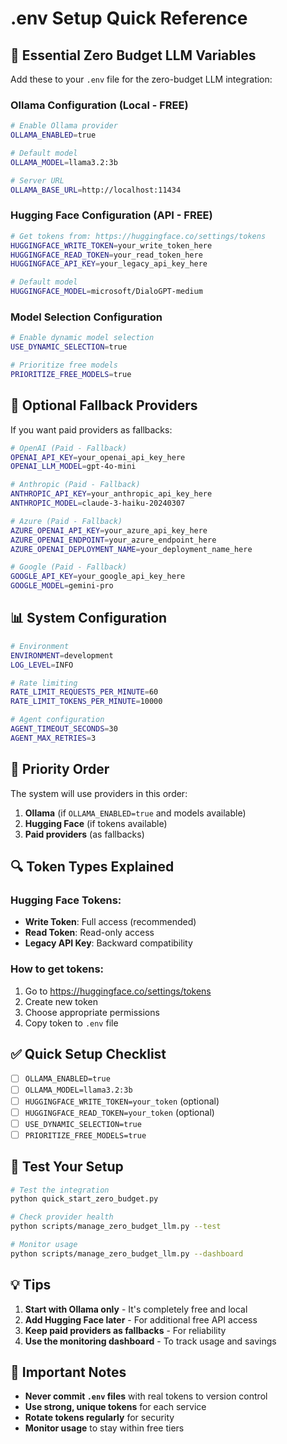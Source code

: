 # .env Setup Quick Reference

## 🚀 Essential Zero Budget LLM Variables

Add these to your `.env` file for the zero-budget LLM integration:

### **Ollama Configuration (Local - FREE)**
```bash
# Enable Ollama provider
OLLAMA_ENABLED=true

# Default model
OLLAMA_MODEL=llama3.2:3b

# Server URL
OLLAMA_BASE_URL=http://localhost:11434
```

### **Hugging Face Configuration (API - FREE)**
```bash
# Get tokens from: https://huggingface.co/settings/tokens
HUGGINGFACE_WRITE_TOKEN=your_write_token_here
HUGGINGFACE_READ_TOKEN=your_read_token_here
HUGGINGFACE_API_KEY=your_legacy_api_key_here

# Default model
HUGGINGFACE_MODEL=microsoft/DialoGPT-medium
```

### **Model Selection Configuration**
```bash
# Enable dynamic model selection
USE_DYNAMIC_SELECTION=true

# Prioritize free models
PRIORITIZE_FREE_MODELS=true
```

## 🔧 Optional Fallback Providers

If you want paid providers as fallbacks:

```bash
# OpenAI (Paid - Fallback)
OPENAI_API_KEY=your_openai_api_key_here
OPENAI_LLM_MODEL=gpt-4o-mini

# Anthropic (Paid - Fallback)
ANTHROPIC_API_KEY=your_anthropic_api_key_here
ANTHROPIC_MODEL=claude-3-haiku-20240307

# Azure (Paid - Fallback)
AZURE_OPENAI_API_KEY=your_azure_api_key_here
AZURE_OPENAI_ENDPOINT=your_azure_endpoint_here
AZURE_OPENAI_DEPLOYMENT_NAME=your_deployment_name_here

# Google (Paid - Fallback)
GOOGLE_API_KEY=your_google_api_key_here
GOOGLE_MODEL=gemini-pro
```

## 📊 System Configuration

```bash
# Environment
ENVIRONMENT=development
LOG_LEVEL=INFO

# Rate limiting
RATE_LIMIT_REQUESTS_PER_MINUTE=60
RATE_LIMIT_TOKENS_PER_MINUTE=10000

# Agent configuration
AGENT_TIMEOUT_SECONDS=30
AGENT_MAX_RETRIES=3
```

## 🎯 Priority Order

The system will use providers in this order:

1. **Ollama** (if `OLLAMA_ENABLED=true` and models available)
2. **Hugging Face** (if tokens available)
3. **Paid providers** (as fallbacks)

## 🔍 Token Types Explained

### Hugging Face Tokens:
- **Write Token**: Full access (recommended)
- **Read Token**: Read-only access
- **Legacy API Key**: Backward compatibility

### How to get tokens:
1. Go to https://huggingface.co/settings/tokens
2. Create new token
3. Choose appropriate permissions
4. Copy token to `.env` file

## ✅ Quick Setup Checklist

- [ ] `OLLAMA_ENABLED=true`
- [ ] `OLLAMA_MODEL=llama3.2:3b`
- [ ] `HUGGINGFACE_WRITE_TOKEN=your_token` (optional)
- [ ] `HUGGINGFACE_READ_TOKEN=your_token` (optional)
- [ ] `USE_DYNAMIC_SELECTION=true`
- [ ] `PRIORITIZE_FREE_MODELS=true`

## 🧪 Test Your Setup

```bash
# Test the integration
python quick_start_zero_budget.py

# Check provider health
python scripts/manage_zero_budget_llm.py --test

# Monitor usage
python scripts/manage_zero_budget_llm.py --dashboard
```

## 💡 Tips

1. **Start with Ollama only** - It's completely free and local
2. **Add Hugging Face later** - For additional free API access
3. **Keep paid providers as fallbacks** - For reliability
4. **Use the monitoring dashboard** - To track usage and savings

## 🚨 Important Notes

- **Never commit `.env` files** with real tokens to version control
- **Use strong, unique tokens** for each service
- **Rotate tokens regularly** for security
- **Monitor usage** to stay within free tiers 